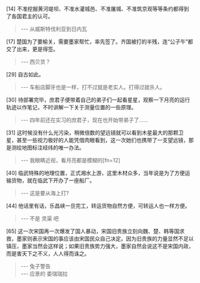 
[14] 不准挖掘黄河堤坝、不准水灌城邑、不准屠城、不准筑京观等等条约都得到了各国君主的认可。
>--- 从威斯特伐利亚到日内瓦<br>

[17] 楚国为了要榆关，需要墨家帮忙，率先签了。齐国被打的半残，连“公子午”都交了出来，更是得签。
>--- 西贝货？<br>

[29] 自古如此。
>--- 车船店脚牙也是一样，打不过就是老实人。打得过就杀人。<br>

[30] 待部署完毕，庶君子便带着自己的弟子们一起看星星，观察一下月亮的运行轨迹以作笔记，不时讲解一下关于测量位置的一些原理。
>--- 四年前还在实习的庶君子，现在也开始带弟子了……<br>

[31] 这时候没有什么光污染，稍微倍数的望远镜就可以看到木星最大的那颗卫星，甚至一些视力极好的人能凭借肉眼看到，这一次她们也携带了一支望远镜，那是测绘地图标注经纬的唯一办法。
>--- 我眼睛近视，看月亮都是模糊的[fn=12]<br>

[40] 临武特殊的地理位置，正式湘水上游，这里木材众多，当年说是为了方便运输货物，就在临武下开办了一座船厂。
>--- 这是要从海上打?<br>

[44] 他话里有话，乐昌峡一旦完工，转运货物自然方便，可转运人也一样方便。
>--- 不是 灵渠 吧<br>

[65] 这一次宋国再一次爆发了国人暴动，宋国旧贵族立刻向魏、楚、韩等国求救，墨家则表示宋国的事应该由宋国民众自己决定。因为旧贵族的力量显然不足以镇压，墨家当然会这样说；如果旧贵族势力强大，墨家自然会说这不是宋国内政，而是害天下之不义，人人得而诛之。
>--- 兔子警告<br>
>--- 应景的 委瑞瑞拉<br>

